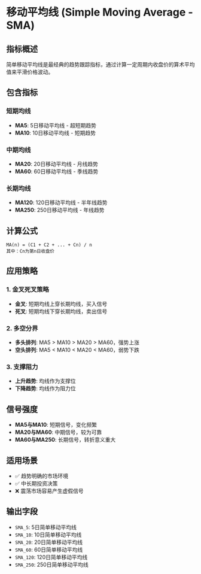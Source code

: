 # 移动平均线 (Simple Moving Average - SMA)

## 指标概述
简单移动平均线是最经典的趋势跟踪指标，通过计算一定周期内收盘价的算术平均值来平滑价格波动。

## 包含指标

### 短期均线
- **MA5**: 5日移动平均线 - 超短期趋势
- **MA10**: 10日移动平均线 - 短期趋势

### 中期均线  
- **MA20**: 20日移动平均线 - 月线趋势
- **MA60**: 60日移动平均线 - 季线趋势

### 长期均线
- **MA120**: 120日移动平均线 - 半年线趋势  
- **MA250**: 250日移动平均线 - 年线趋势

## 计算公式
```
MA(n) = (C1 + C2 + ... + Cn) / n
其中：Cn为第n日收盘价
```

## 应用策略

### 1. 金叉死叉策略
- **金叉**: 短期均线上穿长期均线，买入信号
- **死叉**: 短期均线下穿长期均线，卖出信号

### 2. 多空分界
- **多头排列**: MA5 > MA10 > MA20 > MA60，强势上涨
- **空头排列**: MA5 < MA10 < MA20 < MA60，弱势下跌

### 3. 支撑阻力
- **上升趋势**: 均线作为支撑位
- **下降趋势**: 均线作为阻力位

## 信号强度
- **MA5与MA10**: 短期信号，变化频繁
- **MA20与MA60**: 中期信号，较为可靠
- **MA60与MA250**: 长期信号，转折意义重大

## 适用场景
- ✅ 趋势明确的市场环境
- ✅ 中长期投资决策
- ❌ 震荡市场容易产生虚假信号

## 输出字段
- `SMA_5`: 5日简单移动平均线
- `SMA_10`: 10日简单移动平均线  
- `SMA_20`: 20日简单移动平均线
- `SMA_60`: 60日简单移动平均线
- `SMA_120`: 120日简单移动平均线
- `SMA_250`: 250日简单移动平均线 